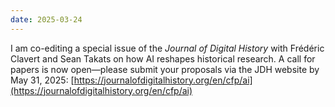 ```yaml
---
date: 2025-03-24
---
```


I am co-editing a special issue of the _Journal of Digital History_ with Frédéric Clavert and Sean Takats on how AI reshapes historical research. A call for papers is now open—please submit your proposals via the JDH website by May 31, 2025: [https://journalofdigitalhistory.org/en/cfp/ai](https://journalofdigitalhistory.org/en/cfp/ai)